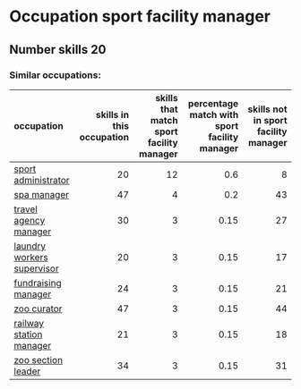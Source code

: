 # Occupation sport facility manager
## Number skills 20
### Similar occupations:
| occupation                                                  |   skills in this occupation |   skills that match sport facility manager |   percentage match with sport facility manager |   skills not in sport facility manager |
|:------------------------------------------------------------|----------------------------:|-------------------------------------------:|-----------------------------------------------:|---------------------------------------:|
| [sport administrator](sport_administrator.md)               |                          20 |                                         12 |                                           0.6  |                                      8 |
| [spa manager](spa_manager.md)                               |                          47 |                                          4 |                                           0.2  |                                     43 |
| [travel agency manager](travel_agency_manager.md)           |                          30 |                                          3 |                                           0.15 |                                     27 |
| [laundry workers supervisor](laundry_workers_supervisor.md) |                          20 |                                          3 |                                           0.15 |                                     17 |
| [fundraising manager](fundraising_manager.md)               |                          24 |                                          3 |                                           0.15 |                                     21 |
| [zoo curator](zoo_curator.md)                               |                          47 |                                          3 |                                           0.15 |                                     44 |
| [railway station manager](railway_station_manager.md)       |                          21 |                                          3 |                                           0.15 |                                     18 |
| [zoo section leader](zoo_section_leader.md)                 |                          34 |                                          3 |                                           0.15 |                                     31 |
